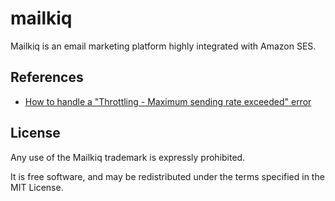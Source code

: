 # mailkiq

Mailkiq is an email marketing platform highly integrated with Amazon SES.

## References

- [How to handle a "Throttling - Maximum sending rate exceeded" error](https://sesblog.amazon.com/post/TxKR75VKOYDS60/How-to-handle-a-quot-Throttling-Maximum-sending-rate-exceeded-quot-error)

## License

Any use of the Mailkiq trademark is expressly prohibited.

It is free software, and may be redistributed under the terms specified in the
MIT License.
